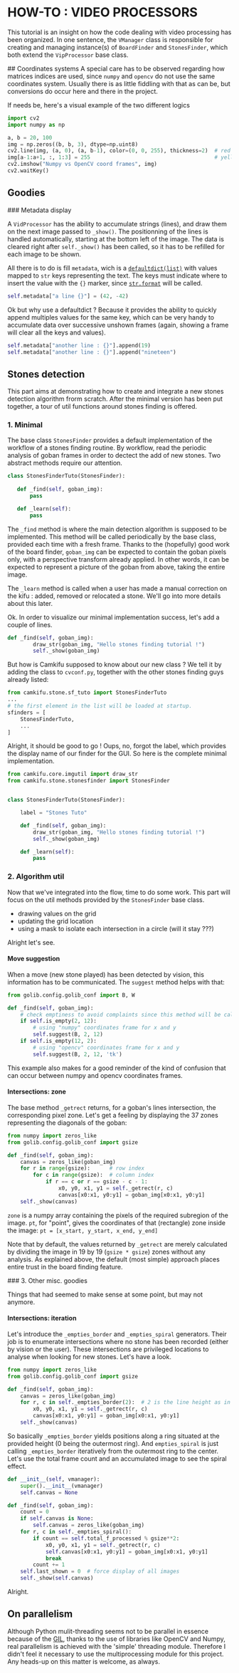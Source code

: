 # HOW-TO : VIDEO PROCESSORS

This tutorial is an insight on how the code dealing with video processing has been organized. In one sentence, the `VManager` class is responsible for creating and managing instance(s) of `BoardFinder` and `StonesFinder`, which both extend the `VipProcessor` base class.

## Coordinates systems
A special care has to be observed regarding how matrices indices are used, since `numpy` and `opencv` do not use the same coordinates system. Usually there is as little fiddling with that as can be, but  conversions do occur here and there in the project.
 
If needs be, here's a visual example of the two different logics
 
 ```python
import cv2
import numpy as np

a, b = 20, 100
img = np.zeros((b, b, 3), dtype=np.uint8)
cv2.line(img, (a, 0), (a, b-1), color=(0, 0, 255), thickness=2)  # red opencv line
img[a-1:a+1, :, 1:3] = 255                                       # yellow numpy line
cv2.imshow("Numpy vs OpenCV coord frames", img)
cv2.waitKey()
 ```
 
## Goodies

### Metadata display

A `VidProcessor` has the ability to accumulate strings (lines), and draw them on the next image passed to `_show()`. The positionning of the lines is handled automatically, starting at the bottom left of the image. The data is cleared right after `self._show()` has been called, so it has to be refilled for each image to be shown.

All there is to do is fill `metadata`, wich is a [`defaultdict(list)`](https://docs.python.org/3/library/collections.html#collections.defaultdict) with values mapped to `str` keys representing the text. The keys must indicate where to insert the value with the `{}` marker, since [`str.format`](https://docs.python.org/3/library/stdtypes.html#str.format) will be called.

```python
self.metadata["a line {}"] = (42, -42)
```

Ok but why use a defaultdict ? Because it provides the ability to quickly append multiples values for the same key, which can be very handy to accumulate data over successive unshown frames (again, showing a frame will clear all the keys and values).

```python
self.metadata["another line : {}"].append(19)
self.metadata["another line : {}"].append("nineteen")
```

## Stones detection

This part aims at demonstrating how to create and integrate a new stones detection algorithm frorm scratch. After the minimal version has been put together, a tour of util functions around stones finding is offered.

### 1. Minimal

The base class `StonesFinder` provides a default implementation of the workflow of a stones finding routine. By workflow, read the periodic analysis of goban frames in order to dectect the add of new stones. Two abstract methods require our attention.

 ```python
class StonesFinderTuto(StonesFinder):
        
    def _find(self, goban_img):
        pass

    def _learn(self):
        pass
 ```
 
The `_find` method is where the main detection algorithm is supposed to be implemented. This method will be called periodically by the base class, provided each time with a fresh frame. Thanks to the (hopefully) good work of the board finder, `goban_img` can be expected to contain the goban pixels only, with a perspective transform already applied. In other words, it can be expected to represent a picture of the goban from above, taking the entire image.

The `_learn` method is called when a user has made a manual correction on the kifu : added, removed or relocated a stone. We'll go into more details about this later.
 
Ok. In order to visualize our minimal implementation success, let's add a couple of lines.

```python
def _find(self, goban_img):
        draw_str(goban_img, "Hello stones finding tutorial !")
        self._show(goban_img)
```

But how is Camkifu supposed to know about our new class ? We tell it by adding the class to `cvconf.py`, together with the other stones finding guys already listed:

```python
from camkifu.stone.sf_tuto import StonesFinderTuto
...
# the first element in the list will be loaded at startup.
sfinders = [
    StonesFinderTuto,
    ...
]
```

Alright, it should be good to go ! Oups, no, forgot the label, which provides the display name of our finder for the GUI. So here is the complete minimal implementation.

```python
from camkifu.core.imgutil import draw_str
from camkifu.stone.stonesfinder import StonesFinder


class StonesFinderTuto(StonesFinder):

    label = "Stones Tuto"

    def _find(self, goban_img):
        draw_str(goban_img, "Hello stones finding tutorial !")
        self._show(goban_img)

    def _learn(self):
        pass
```

### 2. Algorithm util

Now that we've integrated into the flow, time to do some work. This part will focus on the util methods provided by the `StonesFinder` base class.

- drawing values on the grid
- updating the grid location
- using a mask to isolate each intersection in a circle (will it stay ???)

Alright let's see.

#### Move suggestion

When a move (new stone played) has been detected by vision, this information has to be communicated. The `suggest` method helps with that:

```python
from golib.config.golib_conf import B, W

def _find(self, goban_img):
    # check emptiness to avoid complaints since this method will be called in a loop
    if self.is_empty(2, 12):
        # using "numpy" coordinates frame for x and y
        self.suggest(B, 2, 12)
    if self.is_empty(12, 2):
        # using "opencv" coordinates frame for x and y
        self.suggest(B, 2, 12, 'tk')
```

This example also makes for a good reminder of the kind of confusion that can occur between numpy and opencv coordinates frames.

#### Intersections: zone

The base method `_getrect` returns, for a goban's lines intersection, the corresponding pixel zone. Let's get a feeling by displaying the 37 zones representing the diagonals of the goban:
 
```python
from numpy import zeros_like
from golib.config.golib_conf import gsize

def _find(self, goban_img):
    canvas = zeros_like(goban_img)
    for r in range(gsize):      # row index
        for c in range(gsize):  # column index
            if r == c or r == gsize - c - 1:
                x0, y0, x1, y1 = self._getrect(r, c)
                canvas[x0:x1, y0:y1] = goban_img[x0:x1, y0:y1]
    self._show(canvas)
```

`zone` is a numpy array containing the pixels of the required subregion of the image. `pt`, for "point", gives the coordinates of that (rectangle) zone inside the image: `pt = [x_start, y_start, x_end, y_end]` 

Note that by default, the values returned by `_getrect` are merely calculated by dividing the image in 19 by 19 (`gsize * gsize`) zones without any analysis. As explained above, the default (most simple) approach places entire trust in the board finding feature.

### 3. Other misc. goodies

Things that had seemed to make sense at some point, but may not anymore.

#### Intersections: iteration

Let's introduce the `_empties_border` and `_empties_spiral` generators. Their job is to enumerate intersections where no stone has been recorded (either by vision or the user). These intersections are privileged locations to analyse when looking for new stones. Let's have a look.
 
```python
from numpy import zeros_like
from golib.config.golib_conf import gsize

def _find(self, goban_img):
    canvas = zeros_like(goban_img)
    for r, c in self._empties_border(2):  # 2 is the line height as in go vocabulary (0-based)
        x0, y0, x1, y1 = self._getrect(r, c)
        canvas[x0:x1, y0:y1] = goban_img[x0:x1, y0:y1]
    self._show(canvas)
```

So basically `_empties_border` yields positions along a ring situated at the provided height (0 being the outermost ring). And `empties_spiral` is just calling `_empties_border` iteratively from the outermost ring to the center. Let's use the total frame count and an accumulated image to see the spiral effect.

```python
def __init__(self, vmanager):
    super().__init__(vmanager)
    self.canvas = None

def _find(self, goban_img):
    count = 0
    if self.canvas is None:
        self.canvas = zeros_like(goban_img)
    for r, c in self._empties_spiral():
        if count == self.total_f_processed % gsize**2:
            x0, y0, x1, y1 = self._getrect(r, c)
            self.canvas[x0:x1, y0:y1] = goban_img[x0:x1, y0:y1]
            break
        count += 1
    self.last_shown = 0  # force display of all images
    self._show(self.canvas)
```

Alright.


## On parallelism

Although Python mulit-threading seems not to be parallel in essence because of the [GIL](https://wiki.python.org/moin/GlobalInterpreterLock), thanks to the use of libraries like OpenCV and Numpy, real parallelism is achieved with the 'simple' threading module. Therefore I didn't feel it necessary to use the multiprocessing module for this project. Any heads-up on this matter is welcome, as always.